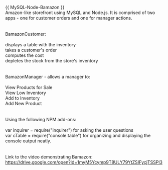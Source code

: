 
{{ MySQL-Node-Bamazon }} 
<br />
Amazon-like storefront using MySQL and Node.js. It is comprised of two apps - one for customer orders and one for manager actions.<br />
<br />
<br />
BamazonCustomer:<br />
<br />
    displays a table with the inventory<br />
    takes a customer's order<br />
    computes the cost<br />
    depletes the stock from the store's inventory<br />
<br />
<br />
BamazonManager - allows a manager to:<br/>
<br />
    View Products for Sale<br />
    View Low Inventory<br />
    Add to Inventory<br />
    Add New Product<br />
<br />
<br />
Using the following NPM add-ons:<br />
<br />
    var inquirer = require("inquirer") for asking the user questions<br />
    var cTable = require("console.table") for organizing and displaying the console output neatly.<br />
<br />
<br />
Link to the video demonstrating Bamazon:<br />
https://drive.google.com/open?id=1myM5Ycymp9T8ULY79YtZSIFycjTSSPl3